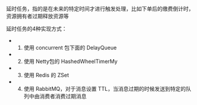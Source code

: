 

延时任务，指的是在未来的特定时间才进行触发处理，比如下单后的缴费倒计时，资源拥有者过期释放资源等

延时任务的4种实现方式：

* 1. 使用 concurrent 包下面的 DelayQueue
* 2. 使用 Netty包的 HashedWheelTimerMy
* 3. 使用 Redis 的 ZSet
* 4. 使用 RabbitMQ，对于消息设置 TTL，当消息过期的时候发送到特定的队列中由消费者消费过期消息